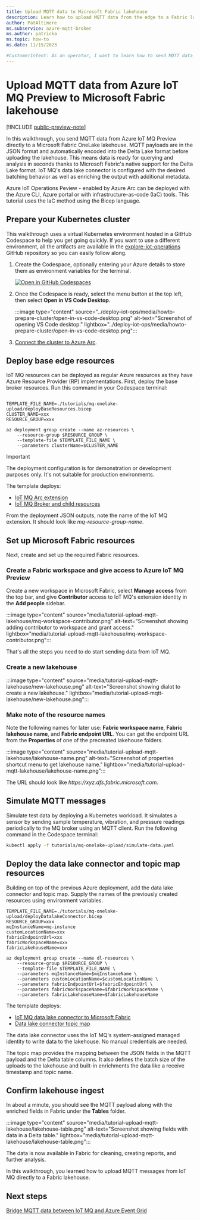 ```yaml
---
title: Upload MQTT data to Microsoft Fabric lakehouse
description: Learn how to upload MQTT data from the edge to a Fabric lakehouse using Azure IoT MQ
author: PatAltimore
ms.subservice: azure-mqtt-broker
ms.author: patricka
ms.topic: how-to
ms.date: 11/15/2023

#CustomerIntent: As an operator, I want to learn how to send MQTT data from the edge to a lakehouse in the cloud.
---
```


# Upload MQTT data from Azure IoT MQ Preview to Microsoft Fabric lakehouse

[!INCLUDE [public-preview-note](../includes/public-preview-note.md)]

In this walkthrough, you send MQTT data from Azure IoT MQ Preview directly to a Microsoft Fabric OneLake lakehouse. MQTT payloads are in the JSON format and automatically encoded into the Delta Lake format before uploading the lakehouse. This means data is ready for querying and analysis in seconds thanks to Microsoft Fabric's native support for the Delta Lake format. IoT MQ's data lake connector is configured with the desired batching behavior as well as enriching the output with additional metadata.

Azure IoT Operations Peview - enabled by Azure Arc can be deployed with the Azure CLI, Azure portal or with infrastructure-as-code (IaC) tools. This tutorial uses the IaC method using the Bicep language.

## Prepare your Kubernetes cluster

This walkthrough uses a virtual Kubernetes environment hosted in a GitHub Codespace to help you get going quickly. If you want to use a different environment, all the artifacts are available in the [explore-iot-operations](https://github.com/Azure-Samples/explore-iot-operations/tree/main/tutorials/mq-onelake-upload) GitHub repository so you can easily follow along. 

1. Create the Codespace, optionally entering your Azure details to store them as environment variables for the terminal.

    [![Open in GitHub Codespaces](https://github.com/codespaces/badge.svg)](https://codespaces.new/Azure-Samples/explore-iot-operations?quickstart=1)

1. Once the Codespace is ready, select the menu button at the top left, then select **Open in VS Code Desktop**.

    :::image type="content" source="../deploy-iot-ops/media/howto-prepare-cluster/open-in-vs-code-desktop.png" alt-text="Screenshot of opening VS Code desktop." lightbox="../deploy-iot-ops/media/howto-prepare-cluster/open-in-vs-code-desktop.png":::

1. [Connect the cluster to Azure Arc](../deploy-iot-ops/howto-prepare-cluster.md#arc-enable-your-cluster).

## Deploy base edge resources

IoT MQ resources can be deployed as regular Azure resources as they have Azure Resource Provider (RP) implementations. First, deploy the base broker resources. Run this command in your Codespace terminal:

```azurecli

TEMPLATE_FILE_NAME=./tutorials/mq-onelake-upload/deployBaseResources.bicep
CLUSTER_NAME=xxx
RESOURCE_GROUP=xxx

az deployment group create --name az-resources \
    --resource-group $RESOURCE_GROUP \
    --template-file $TEMPLATE_FILE_NAME \
    --parameters clusterName=$CLUSTER_NAME

```

> [!IMPORTANT]
> The deployment configuration is for demonstration or development purposes only. It's not suitable for production environments.

The template deploys:

* [IoT MQ Arc extension](https://github.com/Azure-Samples/explore-iot-operations/blob/a57e3217a93f3478cb2ee1d85acae5e358822621/tutorials/mq-onelake-upload/deployBaseResources.bicep#L124)
* [IoT MQ Broker and child resources](https://github.com/Azure-Samples/explore-iot-operations/blob/a57e3217a93f3478cb2ee1d85acae5e358822621/tutorials/mq-onelake-upload/deployBaseResources.bicep#L191)

From the deployment JSON outputs, note the name of the IoT MQ extension. It should look like *mq-resource-group-name*.

## Set up Microsoft Fabric resources

Next, create and set up the required Fabric resources.

### Create a Fabric workspace and give access to Azure IoT MQ Preview

Create a new workspace in Microsoft Fabric, select **Manage access** from the top bar, and give **Contributor** access to IoT MQ's extension identity in the **Add people** sidebar.

:::image type="content" source="media/tutorial-upload-mqtt-lakehouse/mq-workspace-contributor.png" alt-text="Screenshot showing adding contributor to workspace and grant access." lightbox="media/tutorial-upload-mqtt-lakehouse/mq-workspace-contributor.png":::

That's all the steps you need to do start sending data from IoT MQ.

### Create a new lakehouse

:::image type="content" source="media/tutorial-upload-mqtt-lakehouse/new-lakehouse.png" alt-text="Screenshot showing dialot to create a new lakehouse." lightbox="media/tutorial-upload-mqtt-lakehouse/new-lakehouse.png":::

### Make note of the resource names

Note the following names for later use: **Fabric workspace name**, **Fabric lakehouse name**, and **Fabric endpoint URL**. You can get the endpoint URL from the **Properties** of one of the precreated lakehouse folders.

:::image type="content" source="media/tutorial-upload-mqtt-lakehouse/lakehouse-name.png" alt-text="Screenshot of properties shortcut menu to get lakehouse name." lightbox="media/tutorial-upload-mqtt-lakehouse/lakehouse-name.png":::

The URL should look like *https:\/\/xyz\.dfs\.fabric\.microsoft\.com*.

## Simulate MQTT messages 

Simulate test data by deploying a Kubernetes workload. It simulates a sensor by sending sample temperature, vibration, and pressure readings periodically to the MQ broker using an MQTT client. Run the following command in the Codespace terminal:

```bash
kubectl apply -f tutorials/mq-onelake-upload/simulate-data.yaml
```

## Deploy the data lake connector and topic map resources

Building on top of the previous Azure deployment, add the data lake connector and topic map. Supply the names of the previously created resources using environment variables.

```azurecli
TEMPLATE_FILE_NAME=./tutorials/mq-onelake-upload/deployDatalakeConnector.bicep
RESOURCE_GROUP=xxx
mqInstanceName=mq-instance
customLocationName=xxx
fabricEndpointUrl=xxx
fabricWorkspaceName=xxx
fabricLakehouseName=xxx

az deployment group create --name dl-resources \
    --resource-group $RESOURCE_GROUP \
    --template-file $TEMPLATE_FILE_NAME \
    --parameters mqInstanceName=$mqInstanceName \
    --parameters customLocationName=$customLocationName \
    --parameters fabricEndpointUrl=$fabricEndpointUrl \
    --parameters fabricWorkspaceName=$fabricWorkspaceName \
    --parameters fabricLakehouseName=$fabricLakehouseName
```

The template deploys:

* [IoT MQ data lake connector to Microsoft Fabric](https://github.com/Azure-Samples/explore-iot-operations/blob/a57e3217a93f3478cb2ee1d85acae5e358822621/tutorials/mq-onelake-upload/deployDatalakeConnector.bicep#L21)
* [Data lake connector topic map](https://github.com/Azure-Samples/explore-iot-operations/blob/a57e3217a93f3478cb2ee1d85acae5e358822621/tutorials/mq-onelake-upload/deployDatalakeConnector.bicep#L56)

The data lake connector uses the IoT MQ's system-assigned managed identity to write data to the lakehouse. No manual credentials are needed.

The topic map provides the mapping between the JSON fields in the MQTT payload and the Delta table columns. It also defines the batch size of the uploads to the lakehouse and built-in enrichments the data like a receive timestamp and topic name.

## Confirm lakehouse ingest

In about a minute, you should see the MQTT payload along with the enriched fields in Fabric under the **Tables** folder.

:::image type="content" source="media/tutorial-upload-mqtt-lakehouse/lakehouse-table.png" alt-text="Screenshot showing fields with data in a Delta table." lightbox="media/tutorial-upload-mqtt-lakehouse/lakehouse-table.png":::

The data is now available in Fabric for cleaning, creating reports, and further analysis.

In this walkthrough, you learned how to upload MQTT messages from IoT MQ directly to a Fabric lakehouse.

## Next steps

[Bridge MQTT data between IoT MQ and Azure Event Grid](../connect-to-cloud/tutorial-connect-event-grid.md)